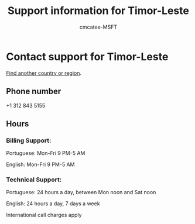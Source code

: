 ﻿---                                
title: Support information for Timor-Leste
author: cmcatee-MSFT
f1.keywords:
- NOCSH
ms.author: cmcatee
manager: mnirkhe
audience: Admin
ms.topic: reference
ms.service: o365-administration
ms.collection: Adm_Support
localization_priority: Normal
description: Learn how to contact support for your country or region.
ROBOTS: NOINDEX, NOFOLLOW
---

# Contact support for Timor-Leste

[Find another country or region](../contact-support-for-business-products.md).

## Phone number
+1 312 843 5155

## Hours
### Billing Support:

Portuguese: Mon-Fri 9 PM-5 AM

English: Mon-Fri 9 PM-5 AM

### Technical Support:

Portuguese: 24 hours a day, between Mon noon and Sat noon

English: 24 hours a day, 7 days a week

International call charges apply
